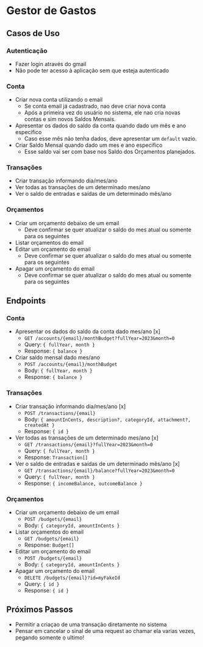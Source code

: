 # Gestor de Gastos

## Casos de Uso

### Autenticação
- Fazer login através do gmail
- Não pode ter acesso à aplicação sem que esteja autenticado
### Conta
- Criar nova conta utilizando o email
  - Se conta email já cadastrado, nao deve criar nova conta
  - Após a primeira vez do usuário no sistema, ele nao cria novas contas e sim novos Saldos Mensais.
- Apresentar os dados do saldo da conta quando dado um mês e ano especifico
  - Caso esse mês não tenha dados, deve apresentar um `default` vazio. 
- Criar Saldo Mensal quando dado um mes e ano especifico
  - Esse saldo vai ser com base nos Saldo dos Orçamentos planejados.
### Transações
- Criar transação informando dia/mes/ano
- Ver todas as transações de um determinado mes/ano
- Ver o saldo de entradas e saídas de um determinado mês/ano

### Orçamentos
- Criar um orçamento debaixo de um email
  - Deve confirmar se quer atualizar o saldo do mes atual ou somente para os seguintes
- Listar orçamentos do email
- Editar um orçamento do email
  - Deve confirmar se quer atualizar o saldo do mes atual ou somente para os seguintes
- Apagar um orçamento do email
  - Deve confirmar se quer atualizar o saldo do mes atual ou somente para os seguintes

## Endpoints

### Conta
- Apresentar os dados do saldo da conta dado mes/ano [x]
  - `GET /accounts/{email}/monthBudget?fullYear=2023&month=0`
  - Query: `{ fullYear, month }`
  - Response: `{ balance }`
- Criar saldo mensal dado mes/ano
  - `POST /accounts/{email}/monthBudget`
  - Body: `{ fullYear, month }`
  - Response: `{ balance }`

### Transações
- Criar transação informando dia/mes/ano [x]
  - `POST /transactions/{email}`
  - Body: `{ amountInCents, description?, categoryId, attachment?, createdAt }`
  - Response: `{ id }`
- Ver todas as transações de um determinado mes/ano [x]
  - `GET /transactions/{email}?fullYear=2023&month=0`
  - Query: `{ fullYear, month }`
  - Response: `Transaction[]`
- Ver o saldo de entradas e saídas de um determinado mês/ano [x]
  - `GET /transactions/{email}/balance?fullYear=2023&month=0`
  - Query: `{ fullYear, month }`
  - Response: `{ incomeBalance, outcomeBalance }`

### Orçamentos
- Criar um orçamento debaixo de um email
  - `POST /budgets/{email}`
  - Body: `{ categoryId, amountInCents }`
- Listar orçamentos do email
  - `GET /budgets/{email}`
  - Response: `Budget[]`
- Editar um orçamento do email
  - `POST /budgets/{email}`
  - Body: `{ categoryId, amountInCents }`
- Apagar um orçamento do email
  - `DELETE /budgets/{email}?id=myFakeId`
  - Query: `{ id }`
  - Response: `{ id }`


## Próximos Passos
- Permitir a criaçao de uma transação diretamente no sistema
- Pensar em cancelar o sinal de uma request ao chamar ela varias vezes, pegando somente o ultimo!